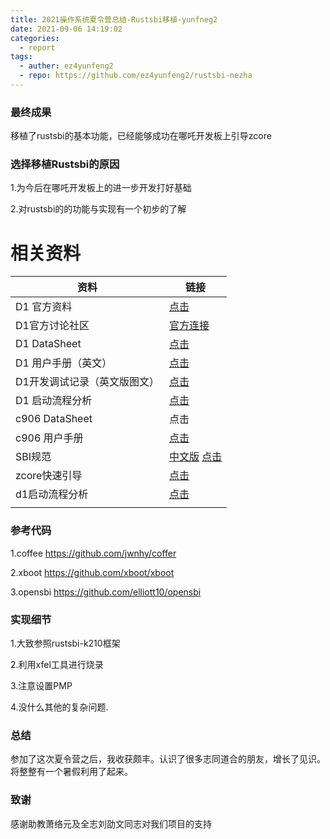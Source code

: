 ```yaml
---
title: 2021操作系统夏令营总结-Rustsbi移植-yunfneg2
date: 2021-09-06 14:19:02
categories:
  - report
tags:
  - auther: ez4yunfeng2
  - repo: https://github.com/ez4yunfeng2/rustsbi-nezha
---
```


### 最终成果

移植了rustsbi的基本功能，已经能够成功在哪吒开发板上引导zcore





### 选择移植Rustsbi的原因

1.为今后在哪吒开发板上的进一步开发打好基础

2.对rustsbi的的功能与实现有一个初步的了解



# 相关资料

| 资料                         | 链接                                                         |
| ---------------------------- | ------------------------------------------------------------ |
| D1 官方资料                  | [点击](https://d1.docs.aw-ol.com/)                           |
| D1官方讨论社区               | [官方连接](https://bbs.aw-ol.com/recent?cid[]=6)             |
| D1 DataSheet                 | [点击](https://whycan.com/files/members/3907/D1_Datasheet_V0.1_Draft_Version.pdf) |
| D1 用户手册（英文）          | [点击](https://whycan.com/files/members/3907/D1_User_Manual_V0.1_Draft_Version.pdf) |
| D1开发调试记录（英文版图文） | [点击](https://ee-paper.com/rvboards-nezha-first-experience-post（-quanzhi-d1-risc-v-64bit/) |
| D1 启动流程分析              | [点击](https://www.rvmcu.com/column-topic-id-777.html)       |
| c906 DataSheet               | 点击                                                         |
| c906 用户手册                | [点击](https://alitech-private.oss-cn-beijing.aliyuncs.com/1620802891167/玄铁C906R2S1用户手册_v04.pdf?Expires=1628350363&OSSAccessKeyId=LTAI5tFKS6CSfKPbtNapFDc1&Signature=kTyo%2BbyQlpzXNF84LN5zFPC5e0c%3D) |
| SBI规范                      | [中文版](https://zh.wikisource.org/wiki/特权层二进制接口规范标准) [点击](http://neversettered.cn/) |
| zcore快速引导                | [点击](https://github.com/elliott10/zCore/blob/riscv64-c906/zCore/README-riscv64.md) |
| d1启动流程分析               | [点击](https://www.rvmcu.com/column-topic-id-777.html)       |
|                              |                                                              |



### 参考代码

1.coffee https://github.com/jwnhy/coffer

2.xboot https://github.com/xboot/xboot

3.opensbi https://github.com/elliott10/opensbi



### 实现细节

1.大致参照rustsbi-k210框架

2.利用xfel工具进行烧录

3.注意设置PMP

4.没什么其他的复杂问题.



### 总结

​	参加了这次夏令营之后，我收获颇丰。认识了很多志同道合的朋友，增长了见识。将整整有一个暑假利用了起来。



### 致谢

感谢助教萧络元及全志刘劭文同志对我们项目的支持	
